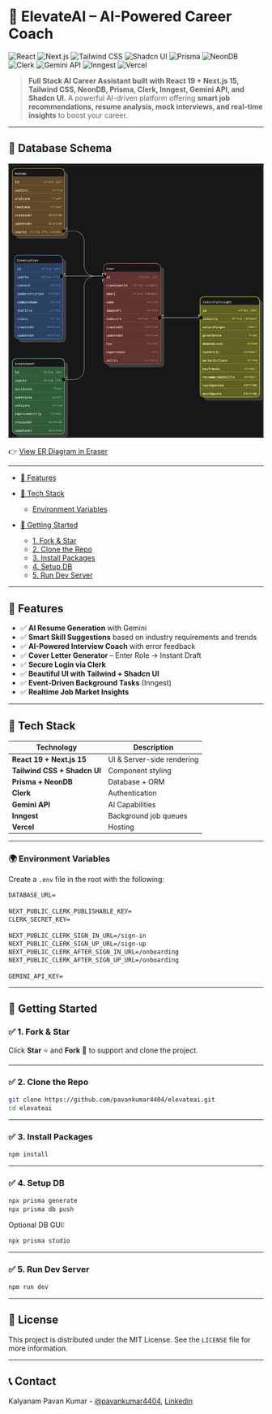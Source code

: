# 🚀 ElevateAI – AI-Powered Career Coach
![React](https://img.shields.io/badge/React-19-61DAFB?logo=react&logoColor=white)
![Next.js](https://img.shields.io/badge/Next.js-15-000000?logo=next.js&logoColor=white)
![Tailwind CSS](https://img.shields.io/badge/TailwindCSS-3.4-38BDF8?logo=tailwind-css&logoColor=white)
![Shadcn UI](https://img.shields.io/badge/Shadcn%20UI-Component-18181B)
![Prisma](https://img.shields.io/badge/Prisma-ORM-2D3748?logo=prisma&logoColor=white)
![NeonDB](https://img.shields.io/badge/NeonDB-Serverless-00B775?logo=postgresql&logoColor=white)
![Clerk](https://img.shields.io/badge/Clerk-Auth-FC6076?logo=clerk.dev&logoColor=white)
![Gemini API](https://img.shields.io/badge/Gemini-Google%20AI-FF6D00?logo=google&logoColor=white)
![Inngest](https://img.shields.io/badge/Inngest-Event--Driven-27272A)
![Vercel](https://img.shields.io/badge/Vercel-Hosting-000000?logo=vercel&logoColor=white)
&#x20;      &#x20;

> **Full Stack AI Career Assistant built with React 19 + Next.js 15, Tailwind CSS, NeonDB, Prisma, Clerk, Inngest, Gemini API, and Shadcn UI.**
> A powerful AI-driven platform offering **smart job recommendations, resume analysis, mock interviews, and real-time insights** to boost your career.

---

## 🧠 Database Schema

![ER Diagram](./public/db-schema.png)

👉 [View ER Diagram in Eraser](https://app.eraser.io/workspace/qQctmQpXMOhA8BwZ6MLH?origin=share)

---

* [🌟 Features](#-features)
* [🚀 Tech Stack](#-tech-stack)

  * [Environment Variables](#environment-variables)
* [🧰 Getting Started](#-getting-started)

  * [1. Fork & Star](#1-fork--star)
  * [2. Clone the Repo](#2-clone-the-repo)
  * [3. Install Packages](#3-install-packages)
  * [4. Setup DB](#4-setup-db)
  * [5. Run Dev Server](#5-run-dev-server)

---

## 🌟 Features

* ✅ **AI Resume Generation** with Gemini
* ✅ **Smart Skill Suggestions** based on industry requirements and trends
* ✅ **AI-Powered Interview Coach** with error feedback
* ✅ **Cover Letter Generator** – Enter Role → Instant Draft
* ✅ **Secure Login via Clerk**
* ✅ **Beautiful UI with Tailwind + Shadcn UI**
* ✅ **Event-Driven Background Tasks** (Inngest)
* ✅ **Realtime Job Market Insights**

---

## 🚀 Tech Stack

| Technology                   | Description                |
| ---------------------------- | -------------------------- |
| **React 19 + Next.js 15**    | UI & Server-side rendering |
| **Tailwind CSS + Shadcn UI** | Component styling          |
| **Prisma + NeonDB**          | Database + ORM             |
| **Clerk**                    | Authentication             |
| **Gemini API**               | AI Capabilities            |
| **Inngest**                  | Background job queues      |
| **Vercel**                   | Hosting                    |

---

### 🌍 Environment Variables

Create a `.env` file in the root with the following:

```
DATABASE_URL=

NEXT_PUBLIC_CLERK_PUBLISHABLE_KEY=
CLERK_SECRET_KEY=

NEXT_PUBLIC_CLERK_SIGN_IN_URL=/sign-in
NEXT_PUBLIC_CLERK_SIGN_UP_URL=/sign-up
NEXT_PUBLIC_CLERK_AFTER_SIGN_IN_URL=/onboarding
NEXT_PUBLIC_CLERK_AFTER_SIGN_UP_URL=/onboarding

GEMINI_API_KEY=
```

---

## 🧰 Getting Started

### ✅ 1. Fork & Star

Click **Star** ⭐ and **Fork** 🍝 to support and clone the project.

---

### ✅ 2. Clone the Repo

```bash
git clone https://github.com/pavankumar4404/elevateai.git
cd elevateai
```

---

### ✅ 3. Install Packages

```bash
npm install
```

---

### ✅ 4. Setup DB

```bash
npx prisma generate
npx prisma db push
```

Optional DB GUI:

```bash
npx prisma studio
```

---

### ✅ 5. Run Dev Server

```bash
npm run dev
```

---

## 📄 License

This project is distributed under the MIT License. See the `LICENSE` file for more information.

---

## 📞 Contact

Kalyanam Pavan Kumar - [@pavankumar4404](https://github.com/pavankumar4404), [Linkedin](https://www.linkedin.com/in/kalyanam-pavan-kumar-120195260/)

